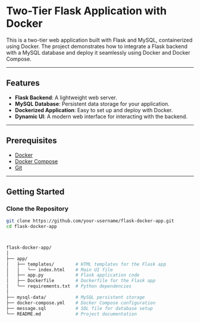 # Two-Tier Flask Application with Docker

This is a two-tier web application built with Flask and MySQL, containerized using Docker. The project demonstrates how to integrate a Flask backend with a MySQL database and deploy it seamlessly using Docker and Docker Compose.

---

## Features
- **Flask Backend**: A lightweight web server.
- **MySQL Database**: Persistent data storage for your application.
- **Dockerized Application**: Easy to set up and deploy with Docker.
- **Dynamic UI**: A modern web interface for interacting with the backend.

---

## Prerequisites
- [Docker](https://www.docker.com/get-started)
- [Docker Compose](https://docs.docker.com/compose/install/)
- [Git](https://git-scm.com/)

---

## Getting Started

### Clone the Repository
```bash
git clone https://github.com/your-username/flask-docker-app.git
cd flask-docker-app



flask-docker-app/
│
├── app/
│   ├── templates/        # HTML templates for the Flask app
│   │   └── index.html    # Main UI file
│   ├── app.py            # Flask application code
│   ├── Dockerfile        # Dockerfile for the Flask app
│   └── requirements.txt  # Python dependencies
│
├── mysql-data/           # MySQL persistent storage
├── docker-compose.yml    # Docker Compose configuration
├── message.sql           # SQL file for database setup
└── README.md             # Project documentation
